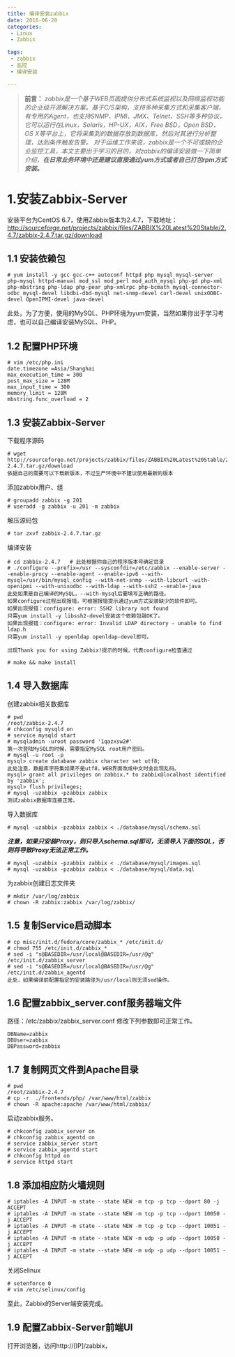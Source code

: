 ```yaml
---
title: 编译安装zabbix
date: 2016-06-20
categories: 
 - Linux
 - Zabbix 

tags: 
 - zabbix
 - 监控
 - 编译安装

---
```


> **前言：**
*zabbix是一个基于WEB页面提供分布式系统监视以及网络监视功能的企业级开源解决方案。基于C/S架构，支持多种采集方式和采集客户端，有专用的Agent，也支持SNMP、IPMI、JMX、Telnet、SSH等多种协议，它可以运行在Linux，Solaris，HP-UX，AIX，Free BSD，Open BSD，OS X等平台上，它将采集到的数据存放到数据库，然后对其进行分析整理，达到条件触发告警。
对于运维工作来说，zabbix是一个不可或缺的企业监控工具，本文主要出于学习的目的，对zabbix的编译安装做一下简单介绍，**在日常业务环境中还是建议直接通过yum方式或者自己打包rpm方式安装。***

# 1.安装Zabbix-Server
安装平台为CentOS 6.7，使用Zabbix版本为2.4.7，下载地址：http://sourceforge.net/projects/zabbix/files/ZABBIX%20Latest%20Stable/2.4.7/zabbix-2.4.7.tar.gz/download
## 1.1 安装依赖包
```
# yum install -y gcc gcc-c++ autoconf httpd php mysql mysql-server php-mysql httpd-manual mod_ssl mod_perl mod_auth_mysql php-gd php-xml php-mbstring php-ldap php-pear php-xmlrpc php-bcmath mysql-connector-odbc mysql-devel libdbi-dbd-mysql net-snmp-devel curl-devel unixODBC-devel OpenIPMI-devel java-devel
```
此处，为了方便，使用的MySQL、PHP环境为yum安装，当然如果你出于学习考虑，也可以自己编译安装MySQL、PHP。

## 1.2 配置PHP环境
```
# vim /etc/php.ini
date.timezone =Asia/Shanghai
max_execution_time = 300
post_max_size = 128M
max_input_time = 300
memory_limit = 128M
mbstring.func_overload = 2
```
<!-- more -->

## 1.3 安装Zabbix-Server
下载程序源码
```
# wget http://sourceforge.net/projects/zabbix/files/ZABBIX%20Latest%20Stable/2.4.7/zabbix-2.4.7.tar.gz/download
依据自己的需要可以下载新版本，不过生产环境中不建议使用最新的版本
```
添加zabbix用户、组
```
# groupadd zabbix -g 201
# useradd -g zabbix -u 201 -m zabbix
```
解压源码包
```
# tar zxvf zabbix-2.4.7.tar.gz
```
编译安装
```
# cd zabbix-2.4.7   # 此处根据你自己的程序版本号确定目录
# ./configure --prefix=/usr --sysconfdir=/etc/zabbix --enable-server --enable-procy --enable-agent --enable-ipv6 --with-mysql=/usr/bin/mysql_config --with-net-snmp --with-libcurl -with-openipmi --with-unixodbc --with-ldap --with-ssh2 --enable-java
此处如果是自己编译的MySQL，--with-mysql后要填写正确的路径。
如果configure过程出现报错，可根据报错提示通过yum方式安装缺少的软件即可。
如果出现报错：configure: error: SSH2 library not found
只需yum install -y libssh2-devel安装这个依赖包就OK了。
如果出现报错：configure: error: Invalid LDAP directory - unable to find ldap.h
只需yum install -y openldap openldap-devel即可。

出现Thank you for using Zabbix!提示的时候，代表configure检查通过

# make && make install
```
## 1.4 导入数据库
创建zabbix相关数据库
```
# pwd
/root/zabbix-2.4.7
# chkconfig mysqld on
# service mysqld start
# mysqladmin -uroot password '1qazxsw2#'
第一次登陆MySQL的时候，需要指定MySQL root用户密码。
# mysql -u root -p
mysql> create database zabbix character set utf8;
此处注意，数据库字符集如果不是utf8，WEB界面改成中文时会出现乱码。
mysql> grant all privileges on zabbix.* to zabbix@localhost identified by 'zabbix';
mysql> flush privileges;
# mysql -uzabbix -pzabbix zabbix
测试zabbix数据库连接正常。
```
导入数据库
```
# mysql -uzabbix -pzabbix zabbix < ./database/mysql/schema.sql
```
***注意，如果只安装Proxy，则只导入schema.sql即可，无须导入下面的SQL，否则将导致Proxy无法正常工作。***
```
# mysql -uzabbix -pzabbix zabbix < ./database/mysql/images.sql 
# mysql -uzabbix -pzabbix zabbix < ./database/mysql/data.sql
```
为zabbix创建日志文件夹
```
# mkdir /var/log/zabbix
# chown -R zabbix:zabbix /var/log/zabbix/
```
## 1.5 复制Service启动脚本
```
# cp misc/init.d/fedora/core/zabbix_* /etc/init.d/
# chmod 755 /etc/init.d/zabbix_*
# sed -i "s@BASEDIR=/usr/local@BASEDIR=/usr/@g" /etc/init.d/zabbix_server 
# sed -i "s@BASEDIR=/usr/local@BASEDIR=/usr/@g" /etc/init.d/zabbix_agentd
此处，如果编译前配置指定的安装路径为/usr/local则无须sed操作。
```
## 1.6 配置zabbix_server.conf服务器端文件
路径：/etc/zabbix/zabbix_server.conf
修改下列参数即可正常工作。
```
DBName=zabbix
DBUser=zabbix
DBPassword=zabbix
```
## 1.7 复制网页文件到Apache目录
```
# pwd
/root/zabbix-2.4.7
# cp -r  ./frontends/php/ /var/www/html/zabbix 
# chown -R apache:apache /var/www/html/zabbix/
```
启动zabbix服务。
```
# chkconfig zabbix_server on
# chkconfig zabbix_agentd on
# service zabbix_server start
# service zabbix_agentd start
# chkconfig httpd on
# service httpd start
```
## 1.8 添加相应防火墙规则
```
# iptables -A INPUT -m state --state NEW -m tcp -p tcp --dport 80 -j ACCEPT
# iptables -A INPUT -m state --state NEW -m tcp -p tcp --dport 10050 -j ACCEPT
# iptables -A INPUT -m state --state NEW -m tcp -p tcp --dport 10051 -j ACCEPT
# iptables -A INPUT -m state --state NEW -m udp -p udp --dport 10050 -j ACCEPT
# iptables -A INPUT -m state --state NEW -m udp -p udp --dport 10051 -j ACCEPT
```
关闭Selinux
```
# setenforce 0
# vim /etc/selinux/config

```
至此，Zabbix的Server端安装完成。
## 1.9 配置Zabbix-Server前端UI
打开浏览器，访问http://[IP]/zabbix，